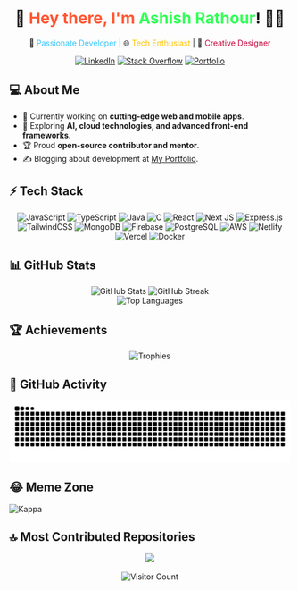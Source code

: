 <div align="center">

# 👋 <span style="color: #FF5733;">Hey there, I'm</span> **<span style="color: #33FF57;">Ashish Rathour</span>**! 👨‍💻  
🚀 <span style="color: #33C4FF;">Passionate Developer</span> | 🌐 <span style="color: #FFC300;">Tech Enthusiast</span> | 🎨 <span style="color: #C70039;">Creative Designer</span>  


[![LinkedIn](https://img.shields.io/badge/LinkedIn-%230077B5.svg?style=for-the-badge&logo=linkedin&logoColor=white)](https://linkedin.com/in/iamashishrathaur/) 
[![Stack Overflow](https://img.shields.io/badge/-Stackoverflow-FE7A16?style=for-the-badge&logo=stack-overflow&logoColor=white)](https://stackoverflow.com/users/23966934/) 
[![Portfolio](https://img.shields.io/badge/Portfolio-%23FF5722.svg?style=for-the-badge&logo=firefox&logoColor=white)](https://mernfy.vercel.app/) 

</div>



## 💻 About Me

- 🔭 Currently working on **cutting-edge web and mobile apps**.  
- 🌱 Exploring **AI, cloud technologies, and advanced front-end frameworks**.  
- 🏆 Proud **open-source contributor and mentor**.  
- ✍️ Blogging about development at [My Portfolio](https://mernfy.vercel.app/).  


## ⚡ Tech Stack

<div align="center">
  
![JavaScript](https://img.shields.io/badge/javascript-%23323330.svg?style=for-the-badge&logo=javascript&logoColor=%23F7DF1E) 
![TypeScript](https://img.shields.io/badge/typescript-%23007ACC.svg?style=for-the-badge&logo=typescript&logoColor=white) 
![Java](https://img.shields.io/badge/java-%23ED8B00.svg?style=for-the-badge&logo=openjdk&logoColor=white) 
![C](https://img.shields.io/badge/c-%2300599C.svg?style=for-the-badge&logo=c&logoColor=white) 
![React](https://img.shields.io/badge/react-%2320232a.svg?style=for-the-badge&logo=react&logoColor=%2361DAFB) 
![Next JS](https://img.shields.io/badge/next-black?style=for-the-badge&logo=next.js&logoColor=white) 
![Express.js](https://img.shields.io/badge/express.js-%23404d59.svg?style=for-the-badge&logo=express&logoColor=%2361DAFB) 
![TailwindCSS](https://img.shields.io/badge/tailwindcss-%2338B2AC.svg?style=for-the-badge&logo=tailwind-css&logoColor=white)
![MongoDB](https://img.shields.io/badge/MongoDB-%234ea94b.svg?style=for-the-badge&logo=mongodb&logoColor=white) 
![Firebase](https://img.shields.io/badge/firebase-%23039BE5.svg?style=for-the-badge&logo=firebase) 
![PostgreSQL](https://img.shields.io/badge/postgresql-%23336791.svg?style=for-the-badge&logo=postgresql&logoColor=white) 
![AWS](https://img.shields.io/badge/AWS-%23FF9900.svg?style=for-the-badge&logo=amazon-aws&logoColor=white) 
![Netlify](https://img.shields.io/badge/netlify-%23000000.svg?style=for-the-badge&logo=netlify&logoColor=#00C7B7) 
![Vercel](https://img.shields.io/badge/vercel-%23000000.svg?style=for-the-badge&logo=vercel&logoColor=white) 
![Docker](https://img.shields.io/badge/docker-%230db7ed.svg?style=for-the-badge&logo=docker&logoColor=white)

</div>



## 📊 GitHub Stats

<div align="center">
  <img src="https://github-readme-stats.vercel.app/api?username=haxcod&theme=radical&hide_border=true&include_all_commits=true&count_private=true" width="49%" alt="GitHub Stats" />
  <img src="https://github-readme-streak-stats.herokuapp.com/?user=haxcod&theme=radical&hide_border=true" width="49%" alt="GitHub Streak" />
</div>

<div align="center">
  <img src="https://github-readme-stats.vercel.app/api/top-langs/?username=haxcod&theme=radical&hide_border=true&layout=compact" width="40%" alt="Top Languages" />
</div>


## 🏆 Achievements

<div align="center">
  <img src="https://github-profile-trophy.vercel.app/?username=haxcod&theme=onestar&no-frame=true&column=5" alt="Trophies" />
</div>


## 🐍 GitHub Activity

<div align="center">
  
  ![Snake animation](https://github.com/haxcod/haxcod/blob/output/github-snake-dark.svg)
   
</div>



## 😂 Meme Zone

![Kappa](https://git.io/Kappa)

## 🔝 Most Contributed Repositories

<div align="center">
  
![](https://github-contributor-stats.vercel.app/api?username=haxcod&limit=5&theme=dark&combine_all_yearly_contributions=true)

</div>


<div align="center">
  
  ![Visitor Count](https://visitcount.itsvg.in/api?id=iamashishrathaur&icon=0&color=0)
  
</div>
